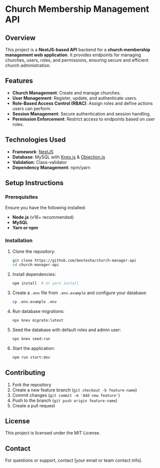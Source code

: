 # Church Membership Management API

## Overview

This project is a **NestJS-based API** backend for a **church membership management web application**. It provides endpoints for managing churches, users, roles, and permissions, ensuring secure and efficient church administration.

## Features

- **Church Management**: Create and manage churches.
- **User Management**: Register, update, and authenticate users.
- **Role-Based Access Control (RBAC)**: Assign roles and define actions users can perform.
- **Session Management**: Secure authentication and session handling.
- **Permission Enforcement**: Restrict access to endpoints based on user roles.

## Technologies Used

- **Framework**: [NestJS](https://nestjs.com/)
- **Database**: MySQL with [Knex.js](https://knexjs.org/) & [Objection.js](https://vincit.github.io/objection.js/)
- **Validation**: Class-validator
- **Dependency Management**: npm/yarn

## Setup Instructions

### Prerequisites

Ensure you have the following installed:

- **Node.js** (v16+ recommended)
- **MySQL**
- **Yarn or npm**

### Installation

1. Clone the repository:
   ```sh
   git clone https://github.com/bentesha/church-manager-api
   cd church-manager-api
   ```
2. Install dependencies:
   ```sh
   npm install  # or yarn install
   ```
3. Create a `.env` file from `.env.example` and configure your database:
   ```sh
   cp .env.example .env
   ```
4. Run database migrations:
   ```sh
   npx knex migrate:latest
   ```
5. Seed the database with default roles and admin user:
   ```sh
   npx knex seed:run
   ```
6. Start the application:
   ```sh
   npm run start:dev
   ```

## Contributing

1. Fork the repository
2. Create a new feature branch (`git checkout -b feature-name`)
3. Commit changes (`git commit -m 'Add new feature'`)
4. Push to the branch (`git push origin feature-name`)
5. Create a pull request

## License

This project is licensed under the MIT License.

## Contact

For questions or support, contact [your email or team contact info].
